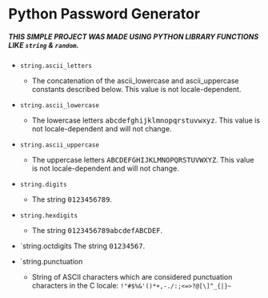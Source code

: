 # Python Password Generator
##### THIS SIMPLE PROJECT WAS MADE USING PYTHON LIBRARY FUNCTIONS LIKE `string` & `random`.  

* `string.ascii_letters`
	- The concatenation of the ascii_lowercase and ascii_uppercase constants described below. This value is not locale-dependent.

* `string.ascii_lowercase`
	- The lowercase letters <kbd>abcdefghijklmnopqrstuvwxyz</kbd>. This value is not locale-dependent and will not change.

* `string.ascii_uppercase`
	- The uppercase letters <kbd>ABCDEFGHIJKLMNOPQRSTUVWXYZ</kbd>. This value is not locale-dependent and will not change.

* `string.digits`
	- The string <kbd>0123456789</kbd>.

* `string.hexdigits`
	- The string <kbd>0123456789abcdefABCDEF</kbd>.

* `string.octdigits
The string <kbd>01234567</kbd>.

* `string.punctuation
	- String of ASCII characters which are considered punctuation characters in the C locale: `!"#$%&'()*+,-./:;<=>?@[\]^_{|}~`
